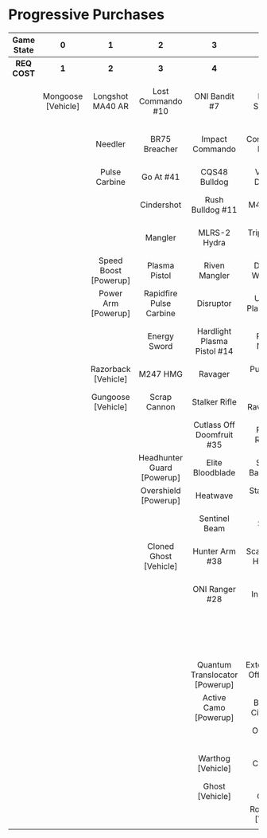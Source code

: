 # Progressive Purchases

| **Game State** |       **0**        |         **1**         |           **2**            |             **3**              |              **4**              |            **5**            |           **6**            |                            |                       |
| :------------: | :----------------: | :-------------------: | :------------------------: | :----------------------------: | :-----------------------------: | :-------------------------: | :------------------------: | :------------------------: | :-------------------: |
|  **REQ COST**  |       **1**        |         **2**         |           **3**            |             **4**              |              **5**              |            **6**            |           **7**            |           **8**            |         **9**         |
|                | Mongoose [Vehicle] |   Longshot MA40 AR    |     Lost Commando #10      |         ONI Bandit #7          |        Key Off Speed #2         |      Striker Sidekick       |       Headhunter #48       |    Guard Off Doisac #40    | Banish Off Balaho #43 |
|                |                    |        Needler        |       BR75 Breacher        |        Impact Commando         |       Convergence Bulldog       |     ONI Battle Rifle #6     |        Valkyrie #13        | Artifact Off Tremonius #49 |   Scorpion Shot #47   |
|                |                    |     Pulse Carbine     |         Go At #41          |         CQS48 Bulldog          |       Valor Off Dinh #12        |     Banished Bandit #8      |    The Final Token #25     |      Rushdown Hammer       |                       |
|                |                    |                       |         Cindershot         |        Rush Bulldog #11        |            M41 SPNKR            |        Pursuit Hydra        | Infiltrator Off Worlds #45 |    Spartan Sandwich #32    |                       |
|                |                    |                       |          Mangler           |          MLRS-2 Hydra          |        Triple Threat #23        |   Knight Off Zeretus #39    |     Calcine Disruptor      |                            |                       |
|                |                    | Speed Boost [Powerup] |       Plasma Pistol        |         Riven Mangler          |       Decaying World #21        |         M41 Tracker         |   Attack Off Iratus #20    |      Wraith [Vehicle]      |                       |
|                |                    |  Power Arm [Powerup]  |  Rapidfire Pulse Carbine   |           Disruptor            |      Unbound Plasma Pistol      |       S7 Sniper Rifle       |      Eayn Carbine #18      |     Scorpion [Vehicle]     |                       |
|                |                    |                       |        Energy Sword        |  Hardlight Plasma Pistol #14   |        Pinpoint Needler         |   Reward Off Hyperius #46   |    Purging Shock Rifle     |                            |                       |
|                |                    |  Razorback [Vehicle]  |          M247 HMG          |            Ravager             |         Pulse Wave #16          |     S7 Flexfire Sniper      |    Stunning Bounty #22     |                            |                       |
|                |                    |  Gungoose [Vehicle]   |        Scrap Cannon        |         Stalker Rifle          |       Zealot Ravager #19        |    Arcane Sentinel Beam     |     Doom Off Reach #30     |                            |                       |
|                |                    |                       |                            |   Cutlass Off Doomfruit #35    |         Ravager Rebound         |    Phantom Assassin #26     |  Sentry Off Writh Kul #34  |                            |                       |
|                |                    |                       | Headhunter Guard [Powerup] |        Elite Bloodblade        |      Shot Off Barroth #17       |       Gravity Hammer        |     Diminsher of Hope      |                            |                       |
|                |                    |                       |    Overshield [Powerup]    |            Heatwave            |       Stalker Rifle Ultra       |         Shock Rifle         |  Exterminating Hazard #15  |                            |                       |
|                |                    |                       |                            |         Sentinel Beam          |             Skewer              |      Scout Skewer #27       |                            |                            |                       |
|                |                    |                       |   Cloned Ghost [Vehicle]   |         Hunter Arm #38         |      Scatterbound Heatwave      |       Volatile Skewer       |       Wasp [Vehicle]       |                            |                       |
|                |                    |                       |                            |         ONI Ranger #28         |     Broken Installation #44     | Power Off Jega Rdomnai #36  |     Banshee [Vehicle]      |                            |                       |
|                |                    |                       |                            |                                |      Duelist Energy Sword       | Defender off Sanghelios #33 |                            |                            |                       |
|                |                    |                       |                            | Quantum Translocator [Powerup] | Extermination Off Infection #24 |                             |                            |                            |                       |
|                |                    |                       |                            |     Active Camo [Powerup]      |      Backdraft Cindershot       |   Health Steal [Powerup]    |                            |                            |                       |
|                |                    |                       |                            |                                |         ONI Turret #29          |                             |                            |                            |                       |
|                |                    |                       |                            |       Warthog [Vehicle]        |        The Champion #31         |  Cloned Banshee [Vehicle]   |                            |                            |                       |
|                |                    |                       |                            |        Ghost [Vehicle]         |          Plasma Cannon          |                             |                            |                            |                       |
|                |                    |                       |                            |                                |      Rocket Hog [Vehicle]       |                             |                            |                            |                       |
|                |                    |                       |                            |                                |                                 |                             |                            |                            |                       |

